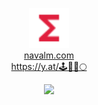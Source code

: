 <p align="center">
  <img src="./functions.svg" alt="navalm logo" height="64px">
  <br/>
  <a href="https://navalm.com" target="_blank">
    navalm.com
  </a>
  <br/>
  <a href="https://y.at/🕹🚀💎🌕" target="_blank">
    https://y.at/🕹🚀💎🌕
  </a>
</p>
<p align="center">
  <img src="https://media.giphy.com/media/3hRzIz4D8Ikgg/giphy.gif" width="50%" />
</p>

<!--
**navalmonga/navalmonga** is a ✨ _special_ ✨ repository because its `README.md` (this file) appears on your GitHub profile.

Here are some ideas to get you started:

- 🔭 I’m currently working on ...
- 🌱 I’m currently learning ...
- 👯 I’m looking to collaborate on ...
- 🤔 I’m looking for help with ...
- 💬 Ask me about ...
- 📫 How to reach me: ...
- 😄 Pronouns: ...
- ⚡ Fun fact: ...
-->
